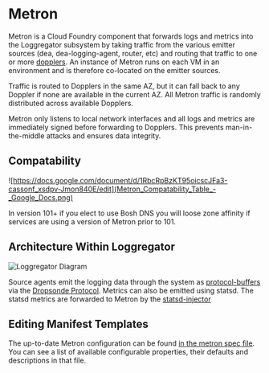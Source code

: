 # Metron

Metron is a Cloud Foundry component that forwards logs and metrics into the
Loggregator subsystem by taking traffic from the various emitter sources (dea,
dea-logging-agent, router, etc) and routing that traffic to one or more
[dopplers](../doppler). An instance of Metron runs on each VM in an
environment and is therefore co-located on the emitter sources.

Traffic is routed to Dopplers in the same AZ, but it can fall back to any
Doppler if none are available in the current AZ. All Metron traffic is
randomly distributed across available Dopplers.

Metron only listens to local network interfaces and all logs and metrics are
immediately signed before forwarding to Dopplers. This prevents
man-in-the-middle attacks and ensures data integrity.

## Compatability
![https://docs.google.com/document/d/1RbcRpBzKT95oicscJFa3-cassonf_xsdpv-Jmon840E/edit](Metron_Compatability_Table_-_Google_Docs.png)

In version 101+ if you elect to use Bosh DNS you will loose zone affinity
if services are using a version of Metron prior to 101. 

## Architecture Within Loggregator

![Loggregator Diagram](metron.png)

Source agents emit the logging data through the system as
[protocol-buffers](https://developers.google.com/protocol-buffers/) via the
[Dropsonde Protocol](https://github.com/cloudfoundry/dropsonde-protocol).
Metrics can also be emitted using statsd. The statsd metrics are forwarded to
Metron by the
[statsd-injector](https://github.com/cloudfoundry/statsd-injector)

## Editing Manifest Templates

The up-to-date Metron configuration can be found [in the metron spec
file](../jobs/metron_agent/spec). You can see a list of available
configurable properties, their defaults and descriptions in that file.
